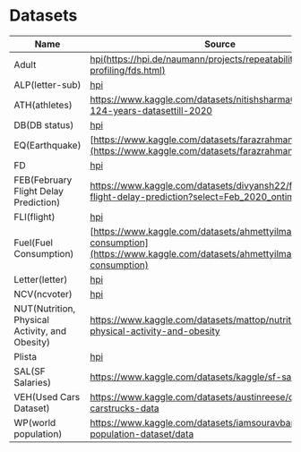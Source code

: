 # Datasets

|  Name  |  Source  |
|  ----  | ----  |
|  Adult  | [hpi(https://hpi.de/naumann/projects/repeatability/data-profiling/fds.html)](https://hpi.de/naumann/projects/repeatability/data-profiling/fds.html)  |
|  ALP(letter-sub)  |  [hpi](https://hpi.de/naumann/projects/repeatability/data-profiling/fds.html)  |
|  ATH(athletes)  |  https://www.kaggle.com/datasets/nitishsharma01/olympics-124-years-datasettill-2020  |
|  DB(DB status)  |  [hpi](https://hpi.de/naumann/projects/repeatability/data-profiling/fds.html)  |
|  EQ(Earthquake)  |  [https://www.kaggle.com/datasets/farazrahman/earthquake](https://www.kaggle.com/datasets/farazrahman/earthquake)  |
|  FD  |  [hpi](https://hpi.de/naumann/projects/repeatability/data-profiling/fds.html)  |
|  FEB(February Flight Delay Prediction)  |  https://www.kaggle.com/datasets/divyansh22/february-flight-delay-prediction?select=Feb_2020_ontime.csv  |
|  FLI(flight)  |  [hpi](https://hpi.de/naumann/projects/repeatability/data-profiling/fds.html)  |
|  Fuel(Fuel Consumption)  |  [https://www.kaggle.com/datasets/ahmettyilmazz/fuel-consumption](https://www.kaggle.com/datasets/ahmettyilmazz/fuel-consumption)  |
|  Letter(letter)  |  [hpi](https://hpi.de/naumann/projects/repeatability/data-profiling/fds.html)  |
|  NCV(ncvoter)  |  [hpi](https://hpi.de/naumann/projects/repeatability/data-profiling/fds.html)  |
|  NUT(Nutrition, Physical Activity, and Obesity)  |  https://www.kaggle.com/datasets/mattop/nutrition-physical-activity-and-obesity  |
|  Plista  |  [hpi](https://hpi.de/naumann/projects/repeatability/data-profiling/fds.html)  |
|  SAL(SF Salaries)  |  https://www.kaggle.com/datasets/kaggle/sf-salaries  |
|  VEH(Used Cars Dataset)  |  https://www.kaggle.com/datasets/austinreese/craigslist-carstrucks-data  |
|  WP(world population)  |  https://www.kaggle.com/datasets/iamsouravbanerjee/world-population-dataset/data  |